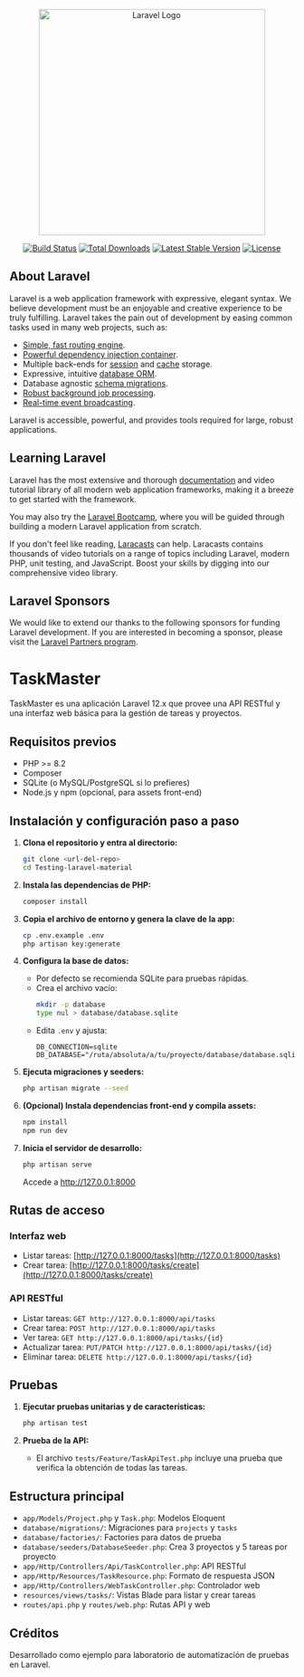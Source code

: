 <p align="center"><a href="https://laravel.com" target="_blank"><img src="https://raw.githubusercontent.com/laravel/art/master/logo-lockup/5%20SVG/2%20CMYK/1%20Full%20Color/laravel-logolockup-cmyk-red.svg" width="400" alt="Laravel Logo"></a></p>

<p align="center">
<a href="https://github.com/laravel/framework/actions"><img src="https://github.com/laravel/framework/workflows/tests/badge.svg" alt="Build Status"></a>
<a href="https://packagist.org/packages/laravel/framework"><img src="https://img.shields.io/packagist/dt/laravel/framework" alt="Total Downloads"></a>
<a href="https://packagist.org/packages/laravel/framework"><img src="https://img.shields.io/packagist/v/laravel/framework" alt="Latest Stable Version"></a>
<a href="https://packagist.org/packages/laravel/framework"><img src="https://img.shields.io/packagist/l/laravel/framework" alt="License"></a>
</p>

## About Laravel

Laravel is a web application framework with expressive, elegant syntax. We believe development must be an enjoyable and creative experience to be truly fulfilling. Laravel takes the pain out of development by easing common tasks used in many web projects, such as:

- [Simple, fast routing engine](https://laravel.com/docs/routing).
- [Powerful dependency injection container](https://laravel.com/docs/container).
- Multiple back-ends for [session](https://laravel.com/docs/session) and [cache](https://laravel.com/docs/cache) storage.
- Expressive, intuitive [database ORM](https://laravel.com/docs/eloquent).
- Database agnostic [schema migrations](https://laravel.com/docs/migrations).
- [Robust background job processing](https://laravel.com/docs/queues).
- [Real-time event broadcasting](https://laravel.com/docs/broadcasting).

Laravel is accessible, powerful, and provides tools required for large, robust applications.

## Learning Laravel

Laravel has the most extensive and thorough [documentation](https://laravel.com/docs) and video tutorial library of all modern web application frameworks, making it a breeze to get started with the framework.

You may also try the [Laravel Bootcamp](https://bootcamp.laravel.com), where you will be guided through building a modern Laravel application from scratch.

If you don't feel like reading, [Laracasts](https://laracasts.com) can help. Laracasts contains thousands of video tutorials on a range of topics including Laravel, modern PHP, unit testing, and JavaScript. Boost your skills by digging into our comprehensive video library.

## Laravel Sponsors

We would like to extend our thanks to the following sponsors for funding Laravel development. If you are interested in becoming a sponsor, please visit the [Laravel Partners program](https://partners.laravel.com).
# TaskMaster

TaskMaster es una aplicación Laravel 12.x que provee una API RESTful y una interfaz web básica para la gestión de tareas y proyectos.

## Requisitos previos
- PHP >= 8.2
- Composer
- SQLite (o MySQL/PostgreSQL si lo prefieres)
- Node.js y npm (opcional, para assets front-end)

## Instalación y configuración paso a paso

1. **Clona el repositorio y entra al directorio:**
	```bash
	git clone <url-del-repo>
	cd Testing-laravel-material
	```

2. **Instala las dependencias de PHP:**
	```bash
	composer install
	```

3. **Copia el archivo de entorno y genera la clave de la app:**
	```bash
	cp .env.example .env
	php artisan key:generate
	```

4. **Configura la base de datos:**
	- Por defecto se recomienda SQLite para pruebas rápidas.
	- Crea el archivo vacío:
	  ```bash
	  mkdir -p database
	  type nul > database/database.sqlite
	  ```
	- Edita `.env` y ajusta:
	  ```env
	  DB_CONNECTION=sqlite
	  DB_DATABASE="/ruta/absoluta/a/tu/proyecto/database/database.sqlite"
	  ```

5. **Ejecuta migraciones y seeders:**
	```bash
	php artisan migrate --seed
	```

6. **(Opcional) Instala dependencias front-end y compila assets:**
	```bash
	npm install
	npm run dev
	```

7. **Inicia el servidor de desarrollo:**
	```bash
	php artisan serve
	```
	Accede a http://127.0.0.1:8000


## Rutas de acceso

### Interfaz web

- Listar tareas: [http://127.0.0.1:8000/tasks](http://127.0.0.1:8000/tasks)
- Crear tarea: [http://127.0.0.1:8000/tasks/create](http://127.0.0.1:8000/tasks/create)

### API RESTful

- Listar tareas: `GET http://127.0.0.1:8000/api/tasks`
- Crear tarea: `POST http://127.0.0.1:8000/api/tasks`
- Ver tarea: `GET http://127.0.0.1:8000/api/tasks/{id}`
- Actualizar tarea: `PUT/PATCH http://127.0.0.1:8000/api/tasks/{id}`
- Eliminar tarea: `DELETE http://127.0.0.1:8000/api/tasks/{id}`

## Pruebas

1. **Ejecutar pruebas unitarias y de características:**
	```bash
	php artisan test
	```

2. **Prueba de la API:**
	- El archivo `tests/Feature/TaskApiTest.php` incluye una prueba que verifica la obtención de todas las tareas.

## Estructura principal
- `app/Models/Project.php` y `Task.php`: Modelos Eloquent
- `database/migrations/`: Migraciones para `projects` y `tasks`
- `database/factories/`: Factories para datos de prueba
- `database/seeders/DatabaseSeeder.php`: Crea 3 proyectos y 5 tareas por proyecto
- `app/Http/Controllers/Api/TaskController.php`: API RESTful
- `app/Http/Resources/TaskResource.php`: Formato de respuesta JSON
- `app/Http/Controllers/WebTaskController.php`: Controlador web
- `resources/views/tasks/`: Vistas Blade para listar y crear tareas
- `routes/api.php` y `routes/web.php`: Rutas API y web

## Créditos
Desarrollado como ejemplo para laboratorio de automatización de pruebas en Laravel.
